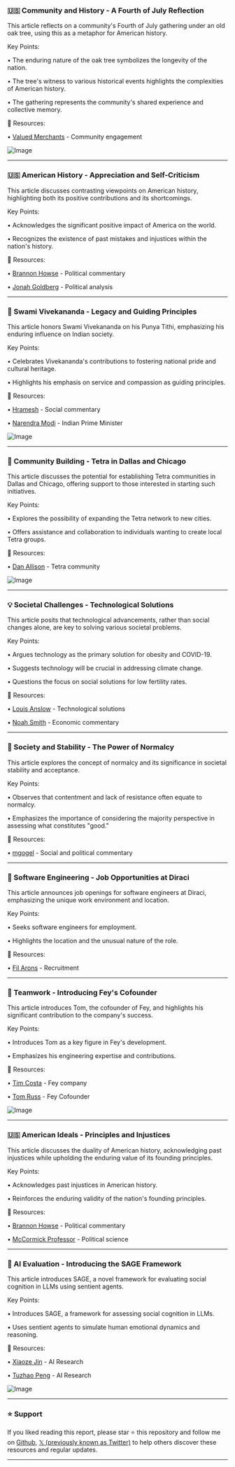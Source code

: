 ### 🇺🇸  Community and History - A Fourth of July Reflection

This article reflects on a community's Fourth of July gathering under an old oak tree, using this as a metaphor for American history.


Key Points:

• The enduring nature of the oak tree symbolizes the longevity of the nation.


• The tree's witness to various historical events highlights the complexities of American history.


• The gathering represents the community's shared experience and collective memory.



🔗 Resources:

• [Valued Merchants](https://x.com/ValuedMerchants) -  Community engagement


![Image](https://pbs.twimg.com/media/GvD6pgfXcAAPdit?format=jpg&name=small)


---

### 🇺🇸 American History -  Appreciation and Self-Criticism

This article discusses contrasting viewpoints on American history, highlighting both its positive contributions and its shortcomings.


Key Points:

• Acknowledges the significant positive impact of America on the world.


• Recognizes the existence of past mistakes and injustices within the nation's history.



🔗 Resources:

• [Brannon Howse](https://x.com/brannonmc) - Political commentary


• [Jonah Goldberg](https://x.com/JonahDispatch) - Political analysis


---

### 🙏 Swami Vivekananda -  Legacy and Guiding Principles

This article honors Swami Vivekananda on his Punya Tithi, emphasizing his enduring influence on Indian society.


Key Points:

• Celebrates Vivekananda's contributions to fostering national pride and cultural heritage.


• Highlights his emphasis on service and compassion as guiding principles.



🔗 Resources:

• [Hramesh](https://x.com/hramesh_blr) -  Social commentary


• [Narendra Modi](https://x.com/narendramodi) -  Indian Prime Minister


![Image](https://pbs.twimg.com/media/GvD6pgfXcAAPdit?format=jpg&name=small)

---

### 🤝 Community Building - Tetra in Dallas and Chicago

This article discusses the potential for establishing Tetra communities in Dallas and Chicago, offering support to those interested in starting such initiatives.


Key Points:

•  Explores the possibility of expanding the Tetra network to new cities.


• Offers assistance and collaboration to individuals wanting to create local Tetra groups.



🔗 Resources:

• [Dan Allison](https://x.com/danallison) -  Tetra community


![Image](https://pbs.twimg.com/media/GvBi9y2bwAAUnCp?format=jpg&name=small)


---

### 💡 Societal Challenges - Technological Solutions

This article posits that technological advancements, rather than social changes alone, are key to solving various societal problems.


Key Points:

•  Argues technology as the primary solution for obesity and COVID-19.


• Suggests technology will be crucial in addressing climate change.


• Questions the focus on social solutions for low fertility rates.



🔗 Resources:

• [Louis Anslow](https://x.com/LouisAnslow) -  Technological solutions


• [Noah Smith](https://x.com/Noahpinion) -  Economic commentary


---

### 🤔 Society and Stability -  The Power of Normalcy

This article explores the concept of normalcy and its significance in societal stability and acceptance.


Key Points:

•  Observes that contentment and lack of resistance often equate to normalcy.


• Emphasizes the importance of considering the majority perspective in assessing what constitutes "good."



🔗 Resources:

• [mgogel](https://x.com/mgogel) - Social and political commentary


---

### 🤖 Software Engineering - Job Opportunities at Diraci

This article announces job openings for software engineers at Diraci, emphasizing the unique work environment and location.


Key Points:

•  Seeks software engineers for employment.


• Highlights the location and the unusual nature of the role.



🔗 Resources:

• [Fil Arons](https://x.com/FilArons) -  Recruitment


---

### 🤝 Teamwork - Introducing Fey's Cofounder

This article introduces Tom, the cofounder of Fey, and highlights his significant contribution to the company's success.


Key Points:

• Introduces Tom as a key figure in Fey's development.


• Emphasizes his engineering expertise and contributions.



🔗 Resources:

• [Tim Costa](https://x.com/tcosta_co) -  Fey company


• [Tom Russ](https://x.com/tjruss_) - Fey Cofounder


![Image](https://pbs.twimg.com/media/Gsc72W4WYAAVzfc?format=jpg&name=small)


---

### 🇺🇸 American Ideals -  Principles and Injustices

This article discusses the duality of American history, acknowledging past injustices while upholding the enduring value of its founding principles.


Key Points:

•  Acknowledges past injustices in American history.


•  Reinforces the enduring validity of the nation's founding principles.



🔗 Resources:

• [Brannon Howse](https://x.com/brannonmc) - Political commentary


• [McCormick Professor](https://x.com/McCormickProf) -  Political science


---

### 🤖 AI Evaluation -  Introducing the SAGE Framework

This article introduces SAGE, a novel framework for evaluating social cognition in LLMs using sentient agents.


Key Points:

• Introduces SAGE, a framework for assessing social cognition in LLMs.


• Uses sentient agents to simulate human emotional dynamics and reasoning.



🔗 Resources:

• [Xiaoze Jin](https://x.com/xiaoze_jin) - AI Research


• [Tuzhao Peng](https://x.com/tuzhaopeng) - AI Research


![Image](https://pbs.twimg.com/media/GpyzddlaYAAiM9U?format=jpg&name=small)


---

### ⭐️ Support

If you liked reading this report, please star ⭐️ this repository and follow me on [Github](https://github.com/Drix10), [𝕏 (previously known as Twitter)](https://x.com/DRIX_10_) to help others discover these resources and regular updates.

---